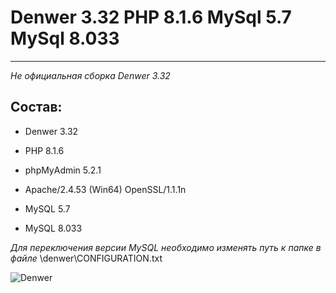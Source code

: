 # Denwer 3.32 PHP 8.1.6 MySql 5.7 MySql 8.033
---
_Не официальная сборка Denwer 3.32_

## Состав:

* Denwer 3.32

* PHP 8.1.6

* phpMуAdmin 5.2.1

* Apache/2.4.53 (Win64) OpenSSL/1.1.1n

* MySQL 5.7

* MySQL 8.033

_Для переключения версии MySQL необходимо изменять путь к папке в файле_ \denwer\CONFIGURATION.txt

![Denwer](https://github.com/eduardlt/Denwer332-PHP81-MySql57-80/assets/53251994/bdb82ef0-ceac-4e1f-8b98-4c01677662ae)
